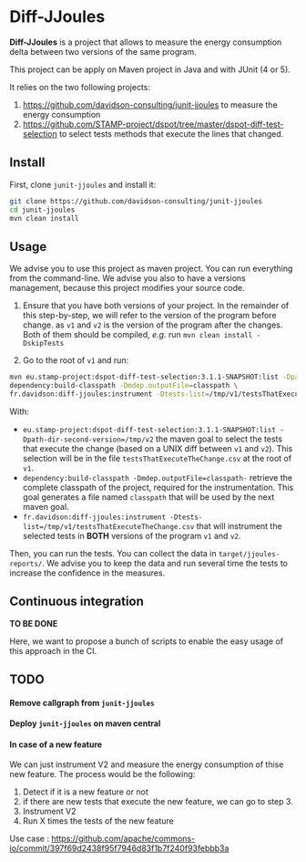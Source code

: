 # Diff-JJoules

**Diff-JJoules** is a project that allows to measure the energy consumption delta
between two versions of the same program.

This project can be apply on Maven project in Java and with JUnit (4 or 5).

It relies on the two following projects:

1. https://github.com/davidson-consulting/junit-jjoules to measure the energy consumption
2. https://github.com/STAMP-project/dspot/tree/master/dspot-diff-test-selection to select
tests methods that execute the lines that changed.

## Install

First, clone `junit-jjoules` and install it:

```sh
git clone https://github.com/davidson-consulting/junit-jjoules
cd junit-jjoules
mvn clean install
```

## Usage

We advise you to use this project as maven project. You can run everything from the command-line.
We advise you also to have a versions management, because this project modifies your source code.

1. Ensure that you have both versions of your project. In the remainder of this step-by-step, we will
refer to the version of the program before change. as `v1` and `v2` is the version of the program after
the changes. Both of them should be compiled, _e.g._ run `mvn clean install -DskipTests`

2. Go to the root of `v1` and run:

```sh
mvn eu.stamp-project:dspot-diff-test-selection:3.1.1-SNAPSHOT:list -Dpath-dir-second-version=/tmp/v2 \
dependency:build-classpath -Dmdep.outputFile=classpath \
fr.davidson:diff-jjoules:instrument -Dtests-list=/tmp/v1/testsThatExecuteTheChange.csv
```

With:
* `eu.stamp-project:dspot-diff-test-selection:3.1.1-SNAPSHOT:list -Dpath-dir-second-version=/tmp/v2`
the maven goal to select the tests that execute the change (based on a UNIX diff between `v1` and `v2`).
This selection will be in the file `testsThatExecuteTheChange.csv` at the root of `v1`.
* `dependency:build-classpath -Dmdep.outputFile=classpath·` retrieve the complete classpath of the
project, required for the instrumentation. This goal generates a file named `classpath` that will be
used by the next maven goal.
* `fr.davidson:diff-jjoules:instrument -Dtests-list=/tmp/v1/testsThatExecuteTheChange.csv` that will
instrument the selected tests in  **BOTH** versions of the program `v1` and `v2`.

Then, you can run the tests. You can collect the data in `target/jjoules-reports/`.
We advise you to keep the data and run several time the tests to increase the confidence
in the measures.

## Continuous integration

**TO BE DONE**

Here, we want to propose a bunch of scripts to enable the easy usage of this approach
in the CI.

## TODO

#### Remove callgraph from `junit-jjoules`
#### Deploy `junit-jjoules` on maven central

#### In case of a new feature

We can just instrument V2 and measure the energy consumption of thise new feature.
The process would be the following:

1. Detect if it is a new feature or not
2. if there are new tests that execute the new feature, we can go to step 3.
2. Instrument V2
3. Run X times the tests of the new feature

Use case : https://github.com/apache/commons-io/commit/397f69d2438f95f7946d83f1b7f240f93febbb3a
